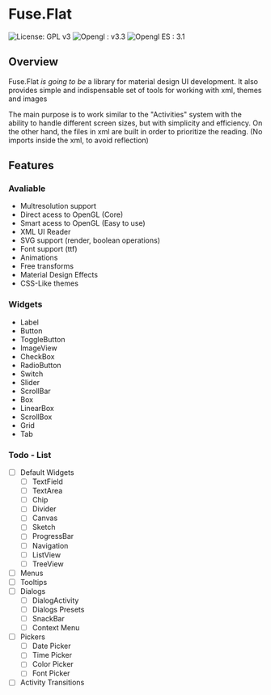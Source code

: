 # Fuse.Flat
![License: GPL v3](https://img.shields.io/badge/License-GPL%20v3-blue.svg)
![Opengl : v3.3](https://img.shields.io/badge/opengl-3.3-yellow.svg)
![Opengl ES : 3.1](https://img.shields.io/badge/opengl%20ES-3.1-red.svg)

## Overview
Fuse.Flat *is going to be* a library for material design UI development. It also provides simple and indispensable set of tools for working with xml, themes and images  

The main purpose is to work similar to the "Activities" system with the ability to handle different screen sizes, but with simplicity and efficiency. On the other hand, the files in xml are built in order to prioritize the reading. (No imports inside the xml, to avoid reflection)  

## Features

### Avaliable
 - Multresolution support
 - Direct acess to OpenGL (Core)
 - Smart acess to OpenGL (Easy to use)
 - XML UI Reader
 - SVG support (render, boolean operations)
 - Font support (ttf)
 - Animations
 - Free transforms
 - Material Design Effects
 - CSS-Like themes
 
### Widgets
 - Label
 - Button
 - ToggleButton
 - ImageView
 - CheckBox
 - RadioButton
 - Switch
 - Slider
 - ScrollBar
 - Box
 - LinearBox
 - ScrollBox
 - Grid
 - Tab
 
### Todo - List
 - [ ] Default Widgets
    - [ ] TextField
    - [ ] TextArea
    - [ ] Chip
    - [ ] Divider
    - [ ] Canvas
    - [ ] Sketch
    - [ ] ProgressBar
    - [ ] Navigation
    - [ ] ListView
    - [ ] TreeView
 - [ ] Menus
 - [ ] Tooltips
 - [ ] Dialogs
   - [ ] DialogActivity
   - [ ] Dialogs Presets
   - [ ] SnackBar
   - [ ] Context Menu
 - [ ] Pickers
   - [ ] Date Picker
   - [ ] Time Picker
   - [ ] Color Picker
   - [ ] Font Picker
 - [ ] Activity Transitions
